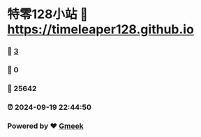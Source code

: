 # 特零128小站 :link: https://timeleaper128.github.io 
### :page_facing_up: [3](https://timeleaper128.github.io/tag.html) 
### :speech_balloon: 0 
### :hibiscus: 25642 
### :alarm_clock: 2024-09-19 22:44:50 
### Powered by :heart: [Gmeek](https://github.com/Meekdai/Gmeek)
